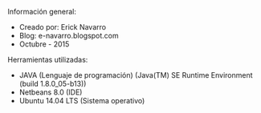 Información general:
* Creado por: Erick Navarro
* Blog: e-navarro.blogspot.com
* Octubre - 2015

Herramientas utilizadas:
* JAVA (Lenguaje de programación) (Java(TM) SE Runtime Environment (build 1.8.0_05-b13))
* Netbeans 8.0 (IDE)
* Ubuntu 14.04 LTS (Sistema operativo)
